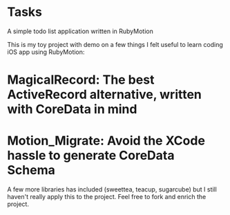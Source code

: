 Tasks
=====

A simple todo list application written in RubyMotion

This is my toy project with demo on a few things I felt useful to learn coding iOS app using RubyMotion:

# MagicalRecord: The best ActiveRecord alternative, written with CoreData in mind
# Motion_Migrate: Avoid the XCode hassle to generate CoreData Schema

A few more libraries has included (sweettea, teacup, sugarcube) but I still haven't really apply this to the project. Feel free to fork and enrich the project.
